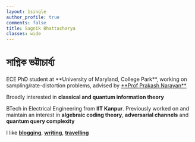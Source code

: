 ```yaml
---
layout: 1single
author_profile: true
comments: false
title: Sagnik Bhattacharya
classes: wide
---
```

<h1 style="font-family:'Atma'"> সাগ্নিক ভট্টাচার্য্য </h1> 
ECE PhD student at **University of Maryland, College Park**, working on sampling/rate-distortion problems, advised by <a href="https://user.eng.umd.edu/~prakash/index.html">**Prof Prakash Narayan**</a>

Broadly interested in **classical and quantum information theory** 

BTech in Electrical Engineering from **IIT Kanpur**. Previously worked on and maintain an interest in **algebraic coding theory**, **adversarial channels** and **quantum query complexity**

I like <a href="/blog">**blogging**</a>, <a href="/categories/writing">**writing**</a>, <a href="/categories/travel">**travelling**</a>